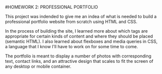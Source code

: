 #HOMEWORK 2: PROFESSIONAL PORTFOLIO

This project was indended to give me an indea of what is needed to build a professional portfolio website from scratch using HTML and CSS.

In the process of building the site, I learned more about which tags are appropriate for certain kinds of content and where they should be placed (semantic HTML).
I also learned about flexboxes and media queries in CSS, a language that I know I'll have to work on for some time to come.

The portfolio is meant to display a number of photos with corresponding text, contact links, and an attractive design that scales to fit the screen of 
any desktop or mobile container.
